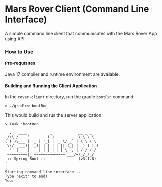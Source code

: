 # Mars Rover Client (Command Line Interface) 

A simple command line client that communicates with the Mars Rover App using API. 

### How to Use

#### Pre-requisites

Java 17 compiler and runtime environment are available.

#### Building and Running the Client Application

In the `rover-client` directory, run the gradle `bootRun` command:
```
> ./gradlew bootRun
```

This would build and run the server application.  
```
> Task :bootRun

  .   ____          _            __ _ _
 /\\ / ___'_ __ _ _(_)_ __  __ _ \ \ \ \
( ( )\___ | '_ | '_| | '_ \/ _` | \ \ \ \
 \\/  ___)| |_)| | | | | || (_| |  ) ) ) )
  '  |____| .__|_| |_|_| |_\__, | / / / /
 =========|_|==============|___/=/_/_/_/
 :: Spring Boot ::               (v3.1.8)
:
:
Starting command line interface...
Type 'exit' to end)
You: 
```